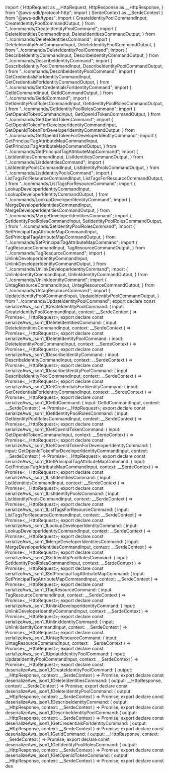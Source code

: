 import {
  HttpRequest as __HttpRequest,
  HttpResponse as __HttpResponse,
} from "@aws-sdk/protocol-http";
import { SerdeContext as __SerdeContext } from "@aws-sdk/types";
import {
  CreateIdentityPoolCommandInput,
  CreateIdentityPoolCommandOutput,
} from "../commands/CreateIdentityPoolCommand";
import {
  DeleteIdentitiesCommandInput,
  DeleteIdentitiesCommandOutput,
} from "../commands/DeleteIdentitiesCommand";
import {
  DeleteIdentityPoolCommandInput,
  DeleteIdentityPoolCommandOutput,
} from "../commands/DeleteIdentityPoolCommand";
import {
  DescribeIdentityCommandInput,
  DescribeIdentityCommandOutput,
} from "../commands/DescribeIdentityCommand";
import {
  DescribeIdentityPoolCommandInput,
  DescribeIdentityPoolCommandOutput,
} from "../commands/DescribeIdentityPoolCommand";
import {
  GetCredentialsForIdentityCommandInput,
  GetCredentialsForIdentityCommandOutput,
} from "../commands/GetCredentialsForIdentityCommand";
import {
  GetIdCommandInput,
  GetIdCommandOutput,
} from "../commands/GetIdCommand";
import {
  GetIdentityPoolRolesCommandInput,
  GetIdentityPoolRolesCommandOutput,
} from "../commands/GetIdentityPoolRolesCommand";
import {
  GetOpenIdTokenCommandInput,
  GetOpenIdTokenCommandOutput,
} from "../commands/GetOpenIdTokenCommand";
import {
  GetOpenIdTokenForDeveloperIdentityCommandInput,
  GetOpenIdTokenForDeveloperIdentityCommandOutput,
} from "../commands/GetOpenIdTokenForDeveloperIdentityCommand";
import {
  GetPrincipalTagAttributeMapCommandInput,
  GetPrincipalTagAttributeMapCommandOutput,
} from "../commands/GetPrincipalTagAttributeMapCommand";
import {
  ListIdentitiesCommandInput,
  ListIdentitiesCommandOutput,
} from "../commands/ListIdentitiesCommand";
import {
  ListIdentityPoolsCommandInput,
  ListIdentityPoolsCommandOutput,
} from "../commands/ListIdentityPoolsCommand";
import {
  ListTagsForResourceCommandInput,
  ListTagsForResourceCommandOutput,
} from "../commands/ListTagsForResourceCommand";
import {
  LookupDeveloperIdentityCommandInput,
  LookupDeveloperIdentityCommandOutput,
} from "../commands/LookupDeveloperIdentityCommand";
import {
  MergeDeveloperIdentitiesCommandInput,
  MergeDeveloperIdentitiesCommandOutput,
} from "../commands/MergeDeveloperIdentitiesCommand";
import {
  SetIdentityPoolRolesCommandInput,
  SetIdentityPoolRolesCommandOutput,
} from "../commands/SetIdentityPoolRolesCommand";
import {
  SetPrincipalTagAttributeMapCommandInput,
  SetPrincipalTagAttributeMapCommandOutput,
} from "../commands/SetPrincipalTagAttributeMapCommand";
import {
  TagResourceCommandInput,
  TagResourceCommandOutput,
} from "../commands/TagResourceCommand";
import {
  UnlinkDeveloperIdentityCommandInput,
  UnlinkDeveloperIdentityCommandOutput,
} from "../commands/UnlinkDeveloperIdentityCommand";
import {
  UnlinkIdentityCommandInput,
  UnlinkIdentityCommandOutput,
} from "../commands/UnlinkIdentityCommand";
import {
  UntagResourceCommandInput,
  UntagResourceCommandOutput,
} from "../commands/UntagResourceCommand";
import {
  UpdateIdentityPoolCommandInput,
  UpdateIdentityPoolCommandOutput,
} from "../commands/UpdateIdentityPoolCommand";
export declare const serializeAws_json1_1CreateIdentityPoolCommand: (
  input: CreateIdentityPoolCommandInput,
  context: __SerdeContext
) => Promise<__HttpRequest>;
export declare const serializeAws_json1_1DeleteIdentitiesCommand: (
  input: DeleteIdentitiesCommandInput,
  context: __SerdeContext
) => Promise<__HttpRequest>;
export declare const serializeAws_json1_1DeleteIdentityPoolCommand: (
  input: DeleteIdentityPoolCommandInput,
  context: __SerdeContext
) => Promise<__HttpRequest>;
export declare const serializeAws_json1_1DescribeIdentityCommand: (
  input: DescribeIdentityCommandInput,
  context: __SerdeContext
) => Promise<__HttpRequest>;
export declare const serializeAws_json1_1DescribeIdentityPoolCommand: (
  input: DescribeIdentityPoolCommandInput,
  context: __SerdeContext
) => Promise<__HttpRequest>;
export declare const serializeAws_json1_1GetCredentialsForIdentityCommand: (
  input: GetCredentialsForIdentityCommandInput,
  context: __SerdeContext
) => Promise<__HttpRequest>;
export declare const serializeAws_json1_1GetIdCommand: (
  input: GetIdCommandInput,
  context: __SerdeContext
) => Promise<__HttpRequest>;
export declare const serializeAws_json1_1GetIdentityPoolRolesCommand: (
  input: GetIdentityPoolRolesCommandInput,
  context: __SerdeContext
) => Promise<__HttpRequest>;
export declare const serializeAws_json1_1GetOpenIdTokenCommand: (
  input: GetOpenIdTokenCommandInput,
  context: __SerdeContext
) => Promise<__HttpRequest>;
export declare const serializeAws_json1_1GetOpenIdTokenForDeveloperIdentityCommand: (
  input: GetOpenIdTokenForDeveloperIdentityCommandInput,
  context: __SerdeContext
) => Promise<__HttpRequest>;
export declare const serializeAws_json1_1GetPrincipalTagAttributeMapCommand: (
  input: GetPrincipalTagAttributeMapCommandInput,
  context: __SerdeContext
) => Promise<__HttpRequest>;
export declare const serializeAws_json1_1ListIdentitiesCommand: (
  input: ListIdentitiesCommandInput,
  context: __SerdeContext
) => Promise<__HttpRequest>;
export declare const serializeAws_json1_1ListIdentityPoolsCommand: (
  input: ListIdentityPoolsCommandInput,
  context: __SerdeContext
) => Promise<__HttpRequest>;
export declare const serializeAws_json1_1ListTagsForResourceCommand: (
  input: ListTagsForResourceCommandInput,
  context: __SerdeContext
) => Promise<__HttpRequest>;
export declare const serializeAws_json1_1LookupDeveloperIdentityCommand: (
  input: LookupDeveloperIdentityCommandInput,
  context: __SerdeContext
) => Promise<__HttpRequest>;
export declare const serializeAws_json1_1MergeDeveloperIdentitiesCommand: (
  input: MergeDeveloperIdentitiesCommandInput,
  context: __SerdeContext
) => Promise<__HttpRequest>;
export declare const serializeAws_json1_1SetIdentityPoolRolesCommand: (
  input: SetIdentityPoolRolesCommandInput,
  context: __SerdeContext
) => Promise<__HttpRequest>;
export declare const serializeAws_json1_1SetPrincipalTagAttributeMapCommand: (
  input: SetPrincipalTagAttributeMapCommandInput,
  context: __SerdeContext
) => Promise<__HttpRequest>;
export declare const serializeAws_json1_1TagResourceCommand: (
  input: TagResourceCommandInput,
  context: __SerdeContext
) => Promise<__HttpRequest>;
export declare const serializeAws_json1_1UnlinkDeveloperIdentityCommand: (
  input: UnlinkDeveloperIdentityCommandInput,
  context: __SerdeContext
) => Promise<__HttpRequest>;
export declare const serializeAws_json1_1UnlinkIdentityCommand: (
  input: UnlinkIdentityCommandInput,
  context: __SerdeContext
) => Promise<__HttpRequest>;
export declare const serializeAws_json1_1UntagResourceCommand: (
  input: UntagResourceCommandInput,
  context: __SerdeContext
) => Promise<__HttpRequest>;
export declare const serializeAws_json1_1UpdateIdentityPoolCommand: (
  input: UpdateIdentityPoolCommandInput,
  context: __SerdeContext
) => Promise<__HttpRequest>;
export declare const deserializeAws_json1_1CreateIdentityPoolCommand: (
  output: __HttpResponse,
  context: __SerdeContext
) => Promise<CreateIdentityPoolCommandOutput>;
export declare const deserializeAws_json1_1DeleteIdentitiesCommand: (
  output: __HttpResponse,
  context: __SerdeContext
) => Promise<DeleteIdentitiesCommandOutput>;
export declare const deserializeAws_json1_1DeleteIdentityPoolCommand: (
  output: __HttpResponse,
  context: __SerdeContext
) => Promise<DeleteIdentityPoolCommandOutput>;
export declare const deserializeAws_json1_1DescribeIdentityCommand: (
  output: __HttpResponse,
  context: __SerdeContext
) => Promise<DescribeIdentityCommandOutput>;
export declare const deserializeAws_json1_1DescribeIdentityPoolCommand: (
  output: __HttpResponse,
  context: __SerdeContext
) => Promise<DescribeIdentityPoolCommandOutput>;
export declare const deserializeAws_json1_1GetCredentialsForIdentityCommand: (
  output: __HttpResponse,
  context: __SerdeContext
) => Promise<GetCredentialsForIdentityCommandOutput>;
export declare const deserializeAws_json1_1GetIdCommand: (
  output: __HttpResponse,
  context: __SerdeContext
) => Promise<GetIdCommandOutput>;
export declare const deserializeAws_json1_1GetIdentityPoolRolesCommand: (
  output: __HttpResponse,
  context: __SerdeContext
) => Promise<GetIdentityPoolRolesCommandOutput>;
export declare const deserializeAws_json1_1GetOpenIdTokenCommand: (
  output: __HttpResponse,
  context: __SerdeContext
) => Promise<GetOpenIdTokenCommandOutput>;
export declare const des